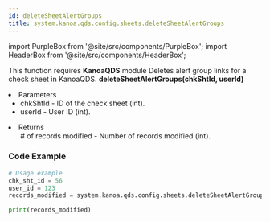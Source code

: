 ```yaml
---
id: deleteSheetAlertGroups
title: system.kanoa.qds.config.sheets.deleteSheetAlertGroups
---
```


import PurpleBox from '@site/src/components/PurpleBox';
import HeaderBox from '@site/src/components/HeaderBox';

<PurpleBox>This function requires <b>KanoaQDS</b> module</PurpleBox>
<HeaderBox header="Description">Deletes alert group links for a check sheet in KanoaQDS.</HeaderBox>
<HeaderBox header="Syntax">
    <b>deleteSheetAlertGroups(chkShtId, userId)</b>
    <li> Parameters <br />
        <ul>
            <li>chkShtId - ID of the check sheet (int).</li>
            <li>userId - User ID (int).</li>
        </ul>
    </li>
    <li> Returns <br />
        <ul># of records modified - Number of records modified (int).</ul>
    </li>
</HeaderBox>

### Code Example
```python
# Usage example
chk_sht_id = 56
user_id = 123
records_modified = system.kanoa.qds.config.sheets.deleteSheetAlertGroups(chkShtId=chk_sht_id, userId=user_id)

print(records_modified)

